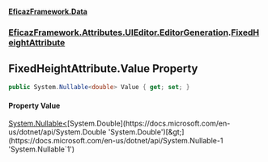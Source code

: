 #### [EficazFramework.Data](EficazFrameworkData.md 'EficazFramework Data')
### [EficazFramework.Attributes.UIEditor.EditorGeneration](EficazFrameworkData.md#EficazFramework.Attributes.UIEditor.EditorGeneration 'EficazFramework.Attributes.UIEditor.EditorGeneration').[FixedHeightAttribute](EficazFramework.Attributes.UIEditor.EditorGeneration/FixedHeightAttribute.md 'EficazFramework.Attributes.UIEditor.EditorGeneration.FixedHeightAttribute')

## FixedHeightAttribute.Value Property

```csharp
public System.Nullable<double> Value { get; set; }
```

#### Property Value
[System.Nullable&lt;](https://docs.microsoft.com/en-us/dotnet/api/System.Nullable-1 'System.Nullable`1')[System.Double](https://docs.microsoft.com/en-us/dotnet/api/System.Double 'System.Double')[&gt;](https://docs.microsoft.com/en-us/dotnet/api/System.Nullable-1 'System.Nullable`1')